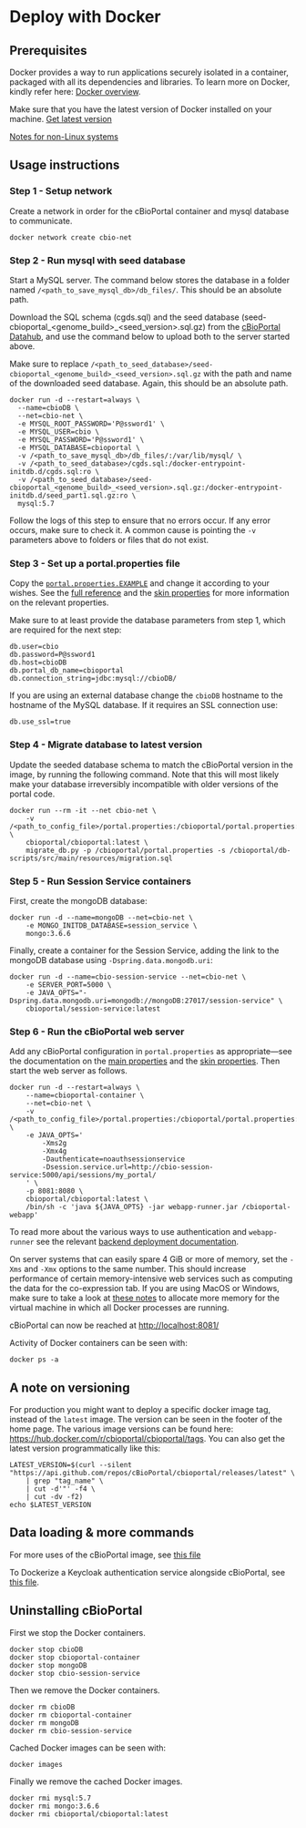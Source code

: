 # Deploy with Docker

## Prerequisites

Docker provides a way to run applications securely isolated in a container, packaged with all its dependencies and libraries.
To learn more on Docker, kindly refer here: [Docker overview](https://docs.docker.com/engine/docker-overview/).

Make sure that you have the latest version of Docker installed on your machine. [Get latest version](https://www.docker.com/products/overview#/install_the_platform)

[Notes for non-Linux systems](notes-for-non-linux.md)

## Usage instructions ##

### Step 1 - Setup network ###
Create a network in order for the cBioPortal container and mysql database to communicate.
```
docker network create cbio-net
```

### Step 2 - Run mysql with seed database ###
Start a MySQL server. The command below stores the database in a folder named
`/<path_to_save_mysql_db>/db_files/`. This should be an absolute path.

Download the SQL schema (cgds.sql) and the seed database (seed-cbioportal_<genome_build>_<seed_version>.sql.gz) from the
[cBioPortal Datahub](https://github.com/cBioPortal/datahub/blob/master/seedDB/README.md),
and use the command below to upload both to the server started above.

Make sure to replace
`/<path_to_seed_database>/seed-cbioportal_<genome_build>_<seed_version>.sql.gz`
with the path and name of the downloaded seed database. Again, this should be
an absolute path.

```
docker run -d --restart=always \
  --name=cbioDB \
  --net=cbio-net \
  -e MYSQL_ROOT_PASSWORD='P@ssword1' \
  -e MYSQL_USER=cbio \
  -e MYSQL_PASSWORD='P@ssword1' \
  -e MYSQL_DATABASE=cbioportal \
  -v /<path_to_save_mysql_db>/db_files/:/var/lib/mysql/ \
  -v /<path_to_seed_database>/cgds.sql:/docker-entrypoint-initdb.d/cgds.sql:ro \
  -v /<path_to_seed_database>/seed-cbioportal_<genome_build>_<seed_version>.sql.gz:/docker-entrypoint-initdb.d/seed_part1.sql.gz:ro \
  mysql:5.7
```

Follow the logs of this step to ensure that no errors occur. If any error
occurs, make sure to check it. A common cause is pointing the `-v` parameters
above to folders or files that do not exist.

### Step 3 - Set up a portal.properties file ###

Copy the
[`portal.properties.EXAMPLE`](../../src/main/resources/portal.properties.EXAMPLE)
and change it according to your wishes. See the [full
reference](portal.properties-Reference.md) and the [skin
properties](Customizing-your-instance-of-cBioPortal.md) for more information on
the relevant properties.

Make sure to at least provide the database parameters from step 1, which are
required for the next step:

```
db.user=cbio
db.password=P@ssword1
db.host=cbioDB
db.portal_db_name=cbioportal
db.connection_string=jdbc:mysql://cbioDB/
```

If you are using an external database change the `cbioDB` hostname to the
hostname of the MySQL database. If it requires an SSL connection use:

```
db.use_ssl=true
```

### Step 4 - Migrate database to latest version ###

Update the seeded database schema to match the cBioPortal version in the image,
by running the following command. Note that this will most likely make your
database irreversibly incompatible with older versions of the portal code.

```
docker run --rm -it --net cbio-net \
    -v /<path_to_config_file>/portal.properties:/cbioportal/portal.properties:ro \
    cbioportal/cbioportal:latest \
    migrate_db.py -p /cbioportal/portal.properties -s /cbioportal/db-scripts/src/main/resources/migration.sql
```

### Step 5 - Run Session Service containers
First, create the mongoDB database:

```
docker run -d --name=mongoDB --net=cbio-net \
    -e MONGO_INITDB_DATABASE=session_service \
    mongo:3.6.6
```

Finally, create a container for the Session Service, adding the link to the mongoDB database using `-Dspring.data.mongodb.uri`:

```
docker run -d --name=cbio-session-service --net=cbio-net \
    -e SERVER_PORT=5000 \
    -e JAVA_OPTS="-Dspring.data.mongodb.uri=mongodb://mongoDB:27017/session-service" \
    cbioportal/session-service:latest
```

### Step 6 - Run the cBioPortal web server ###

Add any cBioPortal configuration in `portal.properties` as appropriate—see
the documentation on the
[main properties](https://github.com/cBioPortal/cbioportal/blob/master/docs/portal.properties-Reference.md)
and the
[skin properties](https://github.com/cBioPortal/cbioportal/blob/master/docs/Customizing-your-instance-of-cBioPortal.md).
Then start the web server as follows.

```
docker run -d --restart=always \
    --name=cbioportal-container \
    --net=cbio-net \
    -v /<path_to_config_file>/portal.properties:/cbioportal/portal.properties:ro \
    -e JAVA_OPTS='
        -Xms2g
        -Xmx4g
        -Dauthenticate=noauthsessionservice
        -Dsession.service.url=http://cbio-session-service:5000/api/sessions/my_portal/
    ' \
    -p 8081:8080 \
    cbioportal/cbioportal:latest \
    /bin/sh -c 'java ${JAVA_OPTS} -jar webapp-runner.jar /cbioportal-webapp'
```

To read more about the various ways to use authentication and `webapp-runner`
see the relevant [backend deployment
documentation](../Deploying.md#run-the-cbioportal-backend).

On server systems that can easily spare 4 GiB or more of memory, set the `-Xms`
and `-Xmx` options to the same number. This should increase performance of
certain memory-intensive web services such as computing the data for the
co-expression tab. If you are using MacOS or Windows, make sure to take a look
at [these notes](notes-for-non-linux.md) to allocate more memory for the
virtual machine in which all Docker processes are running.

cBioPortal can now be reached at <http://localhost:8081/>

Activity of Docker containers can be seen with:

```
docker ps -a
```

## A note on versioning ##

For production you might want to deploy a specific docker image tag, instead of
the `latest` image. The version can be seen in the footer of the home page. The
various image versions can be found here:
https://hub.docker.com/r/cbioportal/cbioportal/tags. You can also get the
latest version programmatically like this:

```
LATEST_VERSION=$(curl --silent "https://api.github.com/repos/cBioPortal/cbioportal/releases/latest" \
    | grep "tag_name" \
    | cut -d'"' -f4 \
    | cut -dv -f2)
echo $LATEST_VERSION
```

## Data loading & more commands ##
For more uses of the cBioPortal image, see [this file](example_commands.md)

To Dockerize a Keycloak authentication service alongside cBioPortal,
see [this file](using-keycloak.md).

## Uninstalling cBioPortal ##
First we stop the Docker containers.
```
docker stop cbioDB
docker stop cbioportal-container
docker stop mongoDB
docker stop cbio-session-service
```

Then we remove the Docker containers.
```
docker rm cbioDB
docker rm cbioportal-container
docker rm mongoDB
docker rm cbio-session-service
```

Cached Docker images can be seen with:
```
docker images
```

Finally we remove the cached Docker images.
```
docker rmi mysql:5.7
docker rmi mongo:3.6.6
docker rmi cbioportal/cbioportal:latest
```
